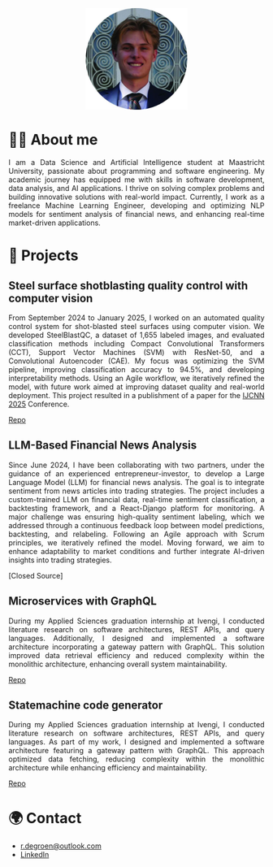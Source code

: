 <p align="center">
  <img src="profilepicture_fixed.jpg" alt="Profile Picture" width="200"/>
</p>

# 🙋‍♂️ About me
<p style="text-align: justify;"> I am a Data Science and Artificial Intelligence student at Maastricht University, passionate about programming and software engineering. My academic journey has equipped me with skills in software development, data analysis, and AI applications. I thrive on solving complex problems and building innovative solutions with real-world impact. Currently, I work as a freelance Machine Learning Engineer, developing and optimizing NLP models for sentiment analysis of financial news, and enhancing real-time market-driven applications. </p>

# 📂 Projects
## Steel surface shotblasting quality control with computer vision
<p style="text-align: justify;"> From September 2024 to January 2025, I worked on an automated quality control system for shot-blasted steel surfaces using computer vision. We developed SteelBlastQC, a dataset of 1,655 labeled images, and evaluated classification methods including Compact Convolutional Transformers (CCT), Support Vector Machines (SVM) with ResNet-50, and a Convolutional Autoencoder (CAE). My focus was optimizing the SVM pipeline, improving classification accuracy to 94.5%, and developing interpretability methods. Using an Agile workflow, we iteratively refined the model, with future work aimed at improving dataset quality and real-world deployment. This project resulted in a publishment of a paper for the <a href="https://2025.ijcnn.org/" target="_blank">IJCNN 2025</a> Conference. </p>

[Repo](https://github.com/andrejhulak/quality-control)

## LLM-Based Financial News Analysis
<p style="text-align: justify;"> Since June 2024, I have been collaborating with two partners, under the guidance of an experienced entrepreneur-investor, to develop a Large Language Model (LLM) for financial news analysis. The goal is to integrate sentiment from news articles into trading strategies. The project includes a custom-trained LLM on financial data, real-time sentiment classification, a backtesting framework, and a React-Django platform for monitoring. A major challenge was ensuring high-quality sentiment labeling, which we addressed through a continuous feedback loop between model predictions, backtesting, and relabeling. Following an Agile approach with Scrum principles, we iteratively refined the model. Moving forward, we aim to enhance adaptability to market conditions and further integrate AI-driven insights into trading strategies. </p>

[Closed Source]

## Microservices with GraphQL
<p style="text-align: justify;"> During my Applied Sciences graduation internship at Ivengi, I conducted literature research on software architectures, REST APIs, and query languages. Additionally, I designed and implemented a software architecture incorporating a gateway pattern with GraphQL. This solution improved data retrieval efficiency and reduced complexity within the monolithic architecture, enhancing overall system maintainability. </p>

[Repo](https://github.com/rutgerfrans/GraphQL-in-Microservice-Gateway-Pattern)

## Statemachine code generator
<p style="text-align: justify;"> During my Applied Sciences graduation internship at Ivengi, I conducted literature research on software architectures, REST APIs, and query languages. As part of my work, I designed and implemented a software architecture featuring a gateway pattern with GraphQL. This approach optimized data fetching, reducing complexity within the monolithic architecture while enhancing efficiency and maintainability. </p>

[Repo](https://github.com/rutgerfrans/Statemachine-Code-Generator)

# 🌍 Contact
- r.degroen@outlook.com
- [LinkedIn](https://www.linkedin.com/in/rutgerfrans/)


